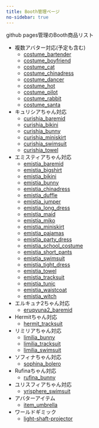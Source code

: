 ```yaml
---
title: Booth管理ページ
no-sidebar: true
---
```


github pages管理のBooth商品リスト
* 複数アバター対応(予定も含む)
  - [costume_bartender](costume_bartender)
  - [costume_boyfriend](costume_boyfriend)
  - [costume_cat](costume_cat)
  - [costume_chinadress](costume_chinadress)
  - [costume_dancer](costume_dancer)
  - [costume_hot](costume_hot)
  - [costume_pilot](costume_pilot)
  - [costume_rabbit](costume_rabbit)
  - [costume_santa](costume_santa)
* キュリシアちゃん対応
  - [curishia_baremid](curishia_baremid)
  - [curishia_bikini](curishia_bikini)
  - [curishia_bunny](curishia_bunny)
  - [curishia_miniskirt](curishia_miniskirt)
  - [curishia_swimsuit](curishia_swimsuit)
  - [curishia_towel](curishia_towel)
* エミスティアちゃん対応
  - [emistia_baremid](emistia_baremid)
  - [emistia_bigshirt](emistia_bigshirt)
  - [emistia_bikini](emistia_bikini)
  - [emistia_bunny](emistia_bunny)
  - [emistia_chinadress](emistia_chinadress)
  - [emistia_duffle](emistia_duffle)
  - [emistia_jumper](emistia_jumper)
  - [emistia_long_dress](emistia_long_dress)
  - [emistia_maid](emistia_maid)
  - [emistia_miko](emistia_miko)
  - [emistia_miniskirt](emistia_miniskirt)
  - [emistia_pajamas](emistia_pajamas)
  - [emistia_party_dress](emistia_party_dress)
  - [emistia_school_costume](emistia_school_costume)
  - [emistia_short_pants](emistia_short_pants)
  - [emistia_swimsuit](emistia_swimsuit)
  - [emistia_tight_dress](emistia_tight_dress)
  - [emistia_towel](emistia_towel)
  - [emistia_tracksuit](emistia_tracksuit)
  - [emistia_tunic](emistia_tunic)
  - [emistia_waistcoat](emistia_waistcoat)
  - [emistia_witch](emistia_witch)
* エルキュナ2ちゃん対応
  - [eruqyuna2_baremid](eruqyuna2_baremid)
* Hermitちゃん対応
  - [hermit_tracksuit](hermit_tracksuit)
* リミリアちゃん対応
  - [limilia_bunny](limilia_bunny)
  - [limilia_tracksuit](limilia_tracksuit)
  - [limilia_swimsuit](limilia_swimsuit)
* ソフィナちゃん対応
  - [sophina_bolero](sophina_bolero)
* Rufinaちゃん対応
  - [rufina_bunny](rufina_bunny)
* ユリスフィアちゃん対応
  - [yrisphere_swimsuit](yrisphere_swimsuit)
* アバターアイテム
  - [item_umbrella](item_umbrella)
* ワールドギミック
  - [light-shaft-projector](light-shaft-projector)